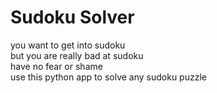 # Sudoku Solver
you want to get into sudoku  
but you are really bad at sudoku  
have no fear or shame  
use this python app to solve any sudoku puzzle  
